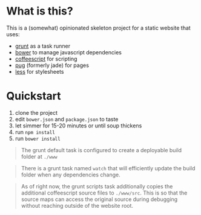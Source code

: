 What is this?
=============

This is a (somewhat) opinionated skeleton project for a static website that uses:

- [grunt](http://gruntjs.com/) as a task runner
- [bower](https://bower.io/) to manage javascript dependencies
- [coffeescript](http://coffeescript.org/) for scripting
- [pug](https://github.com/pugjs) (formerly jade) for pages
- [less](http://lesscss.org/) for stylesheets

Quickstart
==========

1. clone the project
2. edit `bower.json` and `package.json` to taste
3. let simmer for 15-20 minutes or until soup thickens
4. run `npm install`
5. run `bower install`

> The grunt default task is configured to create a deployable
build folder at `./www`

> There is a grunt task named `watch` that will
efficiently update the build folder when any dependencies
change.

> As of right now, the grunt scripts task additionally copies
the additional coffeescript source files to `./www/src`.
This is so that the source maps can access the original source
during debugging without reaching outside of the website root.
